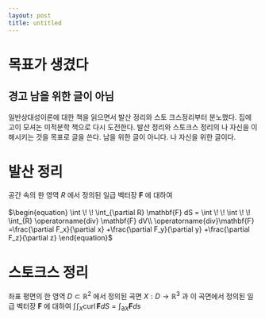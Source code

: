 ```yaml
---
layout: post
title: untitled
---
```


# 목표가 생겼다

## 경고 남을 위한 글이 아님

일반상대성이론에 대한 책을 읽으면서 발산 정리와 스토 크스정리부터 분노했다. 집에 고이 모셔논 미적분학 책으로 다시 도전한다. 발산 정리와 스토크스 정리의 나 자신을 이해시키는 것을 목표로 글을 쓴다. 남을 위한 글이 아니다. 나 자신을 위한 글이다.

# 발산 정리

공간 속의 한 영역 $R$ 에서 정의된 일급 벡터장 $\mathbf{F}$ 에 대하여
\
\
$\begin{equation}
\int \! \! \int_{\partial R} \mathbf{F} dS = \int \! \! \int \! \! \int_{R} \operatorname{div} \mathbf{F} dV\\
\operatorname{div}\mathbf{F}
=\frac{\partial F_x}{\partial x}
+\frac{\partial F_y}{\partial y}
+\frac{\partial F_z}{\partial z}
\end{equation}$

# 스토크스 정리
좌표 평면의 한 영역 $D \subset \mathbb{R}^2$ 에서 정의된 곡면 $X : D \to \mathbb{R}^3$ 과 이 곡면에서 정의된 일급 벡터장 $\mathbf{F}$ 에 대하여
$\begin{equation}
\int \! \int_{X}\operatorname{curl}\mathbf{F}dS = \int_{\partial X}\mathbf{F}ds
\end{equation}$
